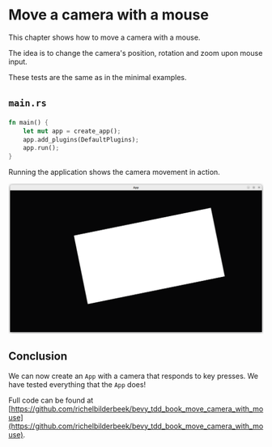 # Move a camera with a mouse

This chapter shows how to move a camera with a mouse.

The idea is to change the camera's position, rotation and zoom upon mouse input.

These tests are the same as in the minimal examples.

## `main.rs`

```rust
fn main() {
    let mut app = create_app();
    app.add_plugins(DefaultPlugins);
    app.run();
}
```

Running the application shows the camera movement in action.

![The App in action](move_camera_with_mouse.png)

## Conclusion

We can now create an `App` with a camera that responds to key presses.
We have tested everything that the `App` does!

Full code can be found at [https://github.com/richelbilderbeek/bevy_tdd_book_move_camera_with_mouse](https://github.com/richelbilderbeek/bevy_tdd_book_move_camera_with_mouse).

